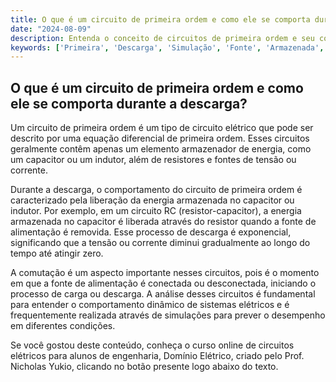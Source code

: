 ```yaml
---
title: O que é um circuito de primeira ordem e como ele se comporta durante a descarga?
date: "2024-08-09"
description: Entenda o conceito de circuitos de primeira ordem e seu comportamento durante a descarga.
keywords: ['Primeira', 'Descarga', 'Simulação', 'Fonte', 'Armazenada', 'comutação', 'Básico']
---
```


## O que é um circuito de primeira ordem e como ele se comporta durante a descarga?

Um circuito de primeira ordem é um tipo de circuito elétrico que pode ser descrito por uma equação diferencial de primeira ordem. Esses circuitos geralmente contêm apenas um elemento armazenador de energia, como um capacitor ou um indutor, além de resistores e fontes de tensão ou corrente. 

Durante a descarga, o comportamento do circuito de primeira ordem é caracterizado pela liberação da energia armazenada no capacitor ou indutor. Por exemplo, em um circuito RC (resistor-capacitor), a energia armazenada no capacitor é liberada através do resistor quando a fonte de alimentação é removida. Esse processo de descarga é exponencial, significando que a tensão ou corrente diminui gradualmente ao longo do tempo até atingir zero.

A comutação é um aspecto importante nesses circuitos, pois é o momento em que a fonte de alimentação é conectada ou desconectada, iniciando o processo de carga ou descarga. A análise desses circuitos é fundamental para entender o comportamento dinâmico de sistemas elétricos e é frequentemente realizada através de simulações para prever o desempenho em diferentes condições.

Se você gostou deste conteúdo, conheça o curso online de circuitos elétricos para alunos de engenharia, Domínio Elétrico, criado pelo Prof. Nicholas Yukio, clicando no botão presente logo abaixo do texto.